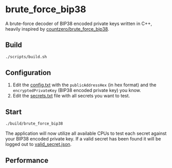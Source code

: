 # brute_force_bip38

A brute-force decoder of BIP38 encoded private keys written in C++, heavily inspired by [countzero/brute_force_bip38](https://github.com/countzero/brute_force_bip38.git).

## Build

```bash
./scripts/build.sh
```

## Configuration

1. Edit the [config.txt](./config.txt) with the `publicAddressHex` (in hex format) and the `encryptedPrivateKey` (BIP38 encoded private key) you know.
2. Edit the [secrets.txt](./secrets.txt) file with all secrets you want to test.

## Start

```bash
./build/brute_force_bip38
```

The application will now utilize all available CPUs to test each secret against your BIP38 encoded private key. If a valid secret has been found it will be logged out to [valid_secret.json](./valid_secret.txt).

## Performance

